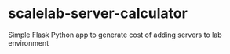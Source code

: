 scalelab-server-calculator
==========================

Simple Flask Python app to generate cost of adding servers to lab environment
